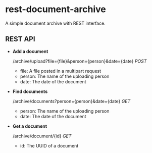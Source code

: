 rest-document-archive
=====================

A simple document archive with REST interface.

REST API
--------

* **Add a document**
 
   /archive/upload?file={file}&person={person}&date={date} *POST*

  * file: A file posted in a multipart request
  * person: The name of the uploading person
  * date: The date of the document
   
* **Find documents**

   /archive/documents?person={person}&date={date} *GET*

  * person: The name of the uploading person
  * date: The date of the document
   
* **Get a document**  

   /archive/document/{id} *GET*                                  

  * id: The UUID of a document
